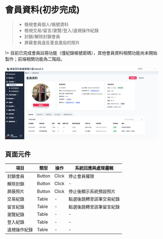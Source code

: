 # 會員資料(初步完成)
> - 檢視會員個人/帳號資料
> - 檢視交易/留言/瀏覽/登入/違規操作紀錄
> - 封鎖/解除封鎖會員
> - 屏蔽會員違反善良風俗的照片

!> 目前已完成會員註冊功能（僅紀錄帳號密碼），其他會員資料相關功能尚未開始製作；前端相關功能為二階段。

![畫面示意](asset/member-info.png)


## 頁面元件

| 項目 | 類型 | 操作 | 系統回應與處理邏輯 |
| --- | --- | --- | --- |
| 封鎖會員 | Button | Click | 停止會員權限 |
| 解除封鎖 | Button | Click | - |
| 屏蔽照片 | Button | Click | 停止後顯示系統預設照片 |
| 交易紀錄 | Table | - | 點選後跳轉至該筆交易紀錄 |
| 留言紀錄 | Table | - | 點選後跳轉至該筆留言紀錄 |
| 瀏覽紀錄 | Table | - | - |
| 登入紀錄 | Table | - | - |
| 違規操作紀錄 | Table | - | - |


